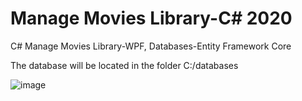 # Manage Movies Library-C# 2020
C# Manage Movies Library-WPF, Databases-Entity Framework Core

The database will be located in the folder C:/databases 

![image](https://user-images.githubusercontent.com/48412341/139557458-60b00546-381d-4154-9ba8-9a5a7f38d20e.png)
